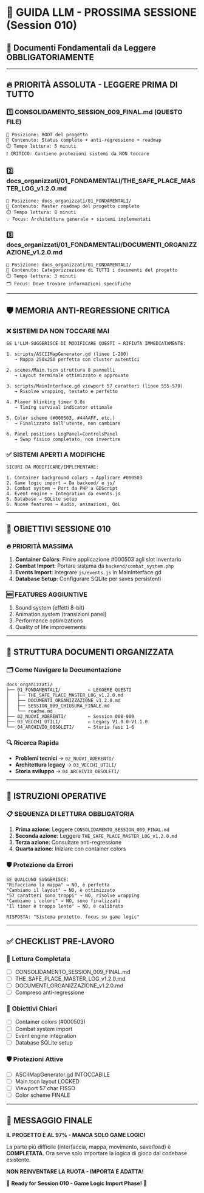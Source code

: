 # 📖 GUIDA LLM - PROSSIMA SESSIONE (Session 010)
## 🎯 Documenti Fondamentali da Leggere OBBLIGATORIAMENTE

---

## 🔥 **PRIORITÀ ASSOLUTA - LEGGERE PRIMA DI TUTTO**

### 1️⃣ **CONSOLIDAMENTO_SESSION_009_FINAL.md** (QUESTO FILE)
```
📍 Posizione: ROOT del progetto
🎯 Contenuto: Status completo + anti-regressione + roadmap
⏱️ Tempo lettura: 5 minuti
❗ CRITICO: Contiene protezioni sistemi da NON toccare
```

### 2️⃣ **docs_organizzati/01_FONDAMENTALI/THE_SAFE_PLACE_MASTER_LOG_v1.2.0.md**
```
📍 Posizione: docs_organizzati/01_FONDAMENTALI/
🎯 Contenuto: Master roadmap del progetto completo
⏱️ Tempo lettura: 8 minuti  
💡 Focus: Architettura generale + sistemi implementati
```

### 3️⃣ **docs_organizzati/01_FONDAMENTALI/DOCUMENTI_ORGANIZZAZIONE_v1.2.0.md**
```
📍 Posizione: docs_organizzati/01_FONDAMENTALI/
🎯 Contenuto: Categorizzazione di TUTTI i documenti del progetto
⏱️ Tempo lettura: 3 minuti
🗂️ Focus: Dove trovare informazioni specifiche
```

---

## 🛡️ **MEMORIA ANTI-REGRESSIONE CRITICA**

### ❌ **SISTEMI DA NON TOCCARE MAI**
```
SE L'LLM SUGGERISCE DI MODIFICARE QUESTI → RIFIUTA IMMEDIATAMENTE:

1. scripts/ASCIIMapGenerator.gd (linee 1-280)
   → Mappa 250x250 perfetta con cluster autentici
   
2. scenes/Main.tscn struttura 8 pannelli  
   → Layout terminale ottimizzato e approvato
   
3. scripts/MainInterface.gd viewport 57 caratteri (linee 555-570)
   → Risolve wrapping, testato e perfetto
   
4. Player blinking timer 0.8s
   → Timing survival indicator ottimale
   
5. Color scheme (#000503, #44AAFF, etc.)
   → Finalizzato dall'utente, non cambiare
   
6. Panel positions LogPanel↔ControlsPanel
   → Swap fisico completato, non invertire
```

### ✅ **SISTEMI APERTI A MODIFICHE**
```
SICURI DA MODIFICARE/IMPLEMENTARE:

1. Container background colors → Applicare #000503
2. Game logic import → Da backend/ e js/
3. Combat system → Port da PHP a GDScript  
4. Event engine → Integration da events.js
5. Database → SQLite setup
6. Nuove features → Audio, animazioni, QoL
```

---

## 🎯 **OBIETTIVI SESSIONE 010**

### 🔥 **PRIORITÀ MASSIMA**
1. **Container Colors**: Finire applicazione #000503 agli slot inventario
2. **Combat Import**: Portare sistema da `backend/combat_system.php`
3. **Events Import**: Integrare `js/events.js` in MainInterface.gd
4. **Database Setup**: Configurare SQLite per saves persistenti

### 🆕 **FEATURES AGGIUNTIVE** 
1. Sound system (effetti 8-bit)
2. Animation system (transizioni panel)
3. Performance optimizations
4. Quality of life improvements

---

## 📂 **STRUTTURA DOCUMENTI ORGANIZZATA**

### 🗂️ **Come Navigare la Documentazione**
```
docs_organizzati/
├── 01_FONDAMENTALI/          ← LEGGERE QUESTI
│   ├── THE_SAFE_PLACE_MASTER_LOG_v1.2.0.md
│   ├── DOCUMENTI_ORGANIZZAZIONE_v1.2.0.md
│   ├── SESSION_009_CHIUSURA_FINALE.md
│   └── readme.md
├── 02_NUOVI_ADERENTI/        ← Session 008-009
├── 03_VECCHI_UTILI/          ← Legacy V1.0.0-V1.1.0  
└── 04_ARCHIVIO_OBSOLETI/     ← Storia fasi 1-6
```

### 🔍 **Ricerca Rapida**
- **Problemi tecnici** → `02_NUOVI_ADERENTI/`
- **Architettura legacy** → `03_VECCHI_UTILI/`
- **Storia sviluppo** → `04_ARCHIVIO_OBSOLETI/`

---

## 🚨 **ISTRUZIONI OPERATIVE**

### 📋 **SEQUENZA DI LETTURA OBBLIGATORIA**
1. **Prima azione**: Leggere `CONSOLIDAMENTO_SESSION_009_FINAL.md`
2. **Seconda azione**: Leggere `THE_SAFE_PLACE_MASTER_LOG_v1.2.0.md`  
3. **Terza azione**: Consultare anti-regressione
4. **Quarta azione**: Iniziare con container colors

### 🛡️ **Protezione da Errori**
```
SE QUALCUNO SUGGERISCE:
"Rifacciamo la mappa" → NO, è perfetta
"Cambiamo il layout" → NO, è ottimizzato  
"57 caratteri sono troppi" → NO, risolve wrapping
"Cambiamo i colori" → NO, sono finalizzati
"Il timer è troppo lento" → NO, è calibrato

RISPOSTA: "Sistema protetto, focus su game logic"
```

---

## ✅ **CHECKLIST PRE-LAVORO**

### 📖 **Lettura Completata**
- [ ] CONSOLIDAMENTO_SESSION_009_FINAL.md
- [ ] THE_SAFE_PLACE_MASTER_LOG_v1.2.0.md  
- [ ] DOCUMENTI_ORGANIZZAZIONE_v1.2.0.md
- [ ] Compreso anti-regressione

### 🎯 **Obiettivi Chiari**
- [ ] Container colors (#000503)
- [ ] Combat system import
- [ ] Event engine integration  
- [ ] Database SQLite setup

### 🛡️ **Protezioni Attive**
- [ ] ASCIIMapGenerator.gd INTOCCABILE
- [ ] Main.tscn layout LOCKED
- [ ] Viewport 57 char FISSO
- [ ] Color scheme FINALE

---

## 🎉 **MESSAGGIO FINALE**

**IL PROGETTO È AL 97% - MANCA SOLO GAME LOGIC!**

La parte più difficile (interfaccia, mappa, movimento, save/load) è **COMPLETATA**.
Ora serve solo importare la logica di gioco dal codebase esistente.

**NON REINVENTARE LA RUOTA - IMPORTA E ADATTA!**

🚀 **Ready for Session 010 - Game Logic Import Phase!** 🚀 